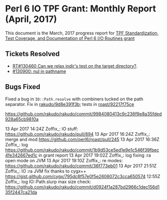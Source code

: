 # Perl 6 IO TPF Grant: Monthly Report (April, 2017)

This document is the March, 2017 progress report for [TPF Standardization,
Test Coverage, and Documentation of Perl 6 I/O Routines
grant](http://news.perlfoundation.org/2017/01/grant-proposal-standardization.html)

## Tickets Resolved

- [RT#130460 Can we relax indir's test on the target directory?](https://rt.perl.org/Ticket/Display.html?id=130460).
- [#130900: nul in pathname](https://rt.perl.org/Ticket/Display.html?id=130900)

## Bugs Fixed

Fixed a bug in `IO::Path.resolve` with combiners tucked on the path separator.
Fix in
[rakudo/9d8e391f3b](https://github.com/rakudo/rakudo/commit/9d8e391f3b452efeb06c860e37293c696b244786);
tests in
[roast/92217f75ce](https://github.com/perl6/roast/commit/92217f75ce9392466eb14fc562911fc21a83a02e)

https://github.com/rakudo/rakudo/commit/9984080413c9c236f9e8a35fded928a65cb9810a

<yoleaux2> 13 Apr 2017 14:24Z <Zoffix> Zoffix_: IO stuff: https://github.com/rakudo/rakudo/pull/894
<yoleaux2> 13 Apr 2017 16:24Z <Zoffix> Zoffix_: merge and mod https://github.com/perl6/roast/pull/245
<yoleaux2> 13 Apr 2017 16:36Z <Zoffix> Zoffix_: log https://github.com/rakudo/rakudo/commit/1b9d53ce5ed1e9e1c546f39fbec4fe342667ed1c in grant report
<yoleaux2> 13 Apr 2017 19:02Z <Zoffix> Zoffix_: log fixing :ra open mode on JVM
<yoleaux2> 13 Apr 2017 19:10Z <Zoffix> Zoffix_: re modes: https://github.com/rakudo/rakudo/commit/36f773eb01
<yoleaux2> 13 Apr 2017 21:51Z <Zoffix> Zoffix_: IO :ra JVM fix thanks to cygx++ https://gist.github.com/cygx/795dc8f57e0f5e2606072c3cca650574
<yoleaux2> 12:55Z <Zoffix> Zoffix_: log IO::Path.slurp max size check: https://github.com/rakudo/rakudo/commit/d0924f1a287bd2966c1dec156d135f2447ca21da
